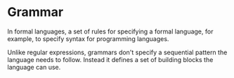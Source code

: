 # Grammar

In formal languages, a set of rules for specifying a formal language, for example, to specify syntax for programming languages.

Unlike regular expressions, grammars don't specify a sequential pattern the language needs to follow.
Instead it defines a set of building blocks the language can use.
